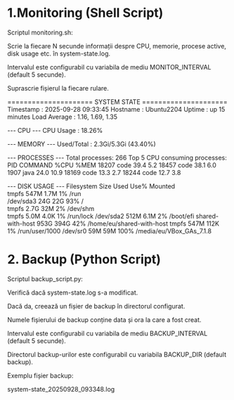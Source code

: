 # 1.Monitoring (Shell Script)

Scriptul monitoring.sh:

Scrie la fiecare N secunde informații despre CPU, memorie, procese active, disk usage etc. în system-state.log.

Intervalul este configurabil cu variabila de mediu MONITOR_INTERVAL (default 5 secunde).

Suprascrie fișierul la fiecare rulare.

===================== SYSTEM STATE =====================
Timestamp      : 2025-09-28 09:33:45
Hostname       : Ubuntu2204
Uptime         : up 15 minutes
Load Average   :  1.16, 1.69, 1.35

--- CPU ---
CPU Usage     : 18.26%

--- MEMORY ---
Used/Total    : 2.3Gi/5.3Gi (43.40%)

--- PROCESSES ---
Total processes: 266
Top 5 CPU consuming processes:
    PID COMMAND         %CPU %MEM
  18207 code            39.4  5.2
  18457 code            38.1  6.0
   1907 java            24.0 10.9
  18169 code            13.3  2.7
  18244 code            12.7  3.8

--- DISK USAGE ---
Filesystem           Size       Used       Use%     Mounted   
tmpfs                547M       1.7M       1%       /run      
/dev/sda3            24G        22G        93%      /         
tmpfs                2.7G       32M        2%       /dev/shm  
tmpfs                5.0M       4.0K       1%       /run/lock 
/dev/sda2            512M       6.1M       2%       /boot/efi 
shared-with-host     953G       394G       42%      /home/eu/shared-with-host
tmpfs                547M       112K       1%       /run/user/1000
/dev/sr0             59M        59M        100%     /media/eu/VBox_GAs_7.1.8


# 2. Backup (Python Script)

Scriptul backup_script.py:

Verifică dacă system-state.log s-a modificat.

Dacă da, creează un fișier de backup în directorul configurat.

Numele fișierului de backup conține data și ora la care a fost creat.

Intervalul este configurabil cu variabila de mediu BACKUP_INTERVAL (default 5 secunde).

Directorul backup-urilor este configurabil cu variabila BACKUP_DIR (default backup).

Exemplu fișier backup:

system-state_20250928_093348.log
